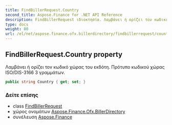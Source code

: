 ```yaml
---
title: FindBillerRequest.Country
second_title: Aspose.Finance for .NET API Reference
description: FindBillerRequest ιδιοκτησία. Λαμβάνει ή ορίζει τον κωδικό χώρας του εκδότη. Πρότυπο κωδικού χώρας ISO/DIS3166 3 γραμμάτων.
type: docs
weight: 80
url: /el/net/aspose.finance.ofx.billerdirectory/findbillerrequest/country/
---
```

## FindBillerRequest.Country property

Λαμβάνει ή ορίζει τον κωδικό χώρας του εκδότη. Πρότυπο κωδικού χώρας ISO/DIS-3166 3 γραμμάτων.

```csharp
public string Country { get; set; }
```

### Δείτε επίσης

* class [FindBillerRequest](../)
* χώρος ονομάτων [Aspose.Finance.Ofx.BillerDirectory](../../findbillerrequest/)
* συνέλευση [Aspose.Finance](../../../)


